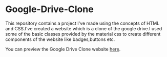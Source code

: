 # Google-Drive-Clone
This repository contains a project I've made using the concepts of HTML and CSS.I've created a website which is a clone of the google drive.I used some of the basic classes provided by the material css to create different components of the website like badges,buttons etc.

You can preview the Google Drive Clone website [here](https://ddz43h.csb.app/).


